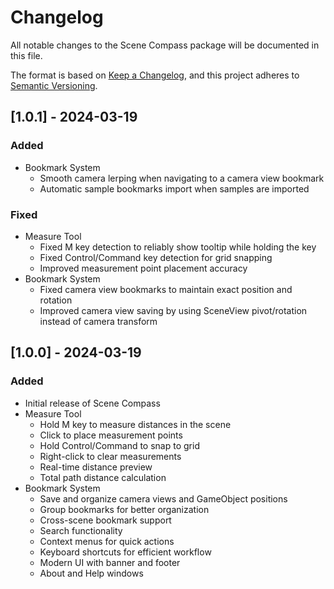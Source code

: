# Changelog

All notable changes to the Scene Compass package will be documented in this file.

The format is based on [Keep a Changelog](https://keepachangelog.com/en/1.0.0/),
and this project adheres to [Semantic Versioning](https://semver.org/spec/v2.0.0.html).

## [1.0.1] - 2024-03-19

### Added
- Bookmark System
  - Smooth camera lerping when navigating to a camera view bookmark
  - Automatic sample bookmarks import when samples are imported

### Fixed
- Measure Tool
  - Fixed M key detection to reliably show tooltip while holding the key
  - Fixed Control/Command key detection for grid snapping
  - Improved measurement point placement accuracy
- Bookmark System
  - Fixed camera view bookmarks to maintain exact position and rotation
  - Improved camera view saving by using SceneView pivot/rotation instead of camera transform

## [1.0.0] - 2024-03-19

### Added
- Initial release of Scene Compass
- Measure Tool
  - Hold M key to measure distances in the scene
  - Click to place measurement points
  - Hold Control/Command to snap to grid
  - Right-click to clear measurements
  - Real-time distance preview
  - Total path distance calculation
- Bookmark System
  - Save and organize camera views and GameObject positions
  - Group bookmarks for better organization
  - Cross-scene bookmark support
  - Search functionality
  - Context menus for quick actions
  - Keyboard shortcuts for efficient workflow
  - Modern UI with banner and footer
  - About and Help windows 
